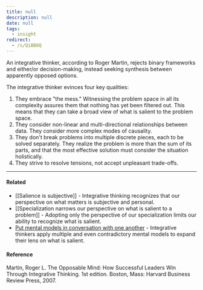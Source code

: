 ```yaml
---
title: null
description: null
date: null
tags:
  - insight
redirect:
  - /s/QiBB8Q
---
```


An integrative thinker, according to Roger Martin, rejects binary frameworks and either/or decision-making, instead seeking synthesis between apparently opposed options.

The integrative thinker evinces four key qualities:

1. They embrace "the mess." Witnessing the problem space in all its complexity assures them that nothing has yet been filtered out. This means that they can take a broad view of what is salient to the problem space.
2. They consider non-linear and multi-directional relationships between data. They consider more complex modes of causality.
3. They don't break problems into multiple discrete pieces, each to be solved separately. They realize the problem is more than the sum of its parts, and that the most effective solution must consider the situation holistically.
4. They strive to resolve tensions, not accept unpleasant trade-offs.

---

#### Related

- [[Salience is subjective]] - Integrative thinking recognizes that our perspective on what matters is subjective and personal.
- [[Specialization narrows our perspective on what is salient to a problem]] - Adopting only the perspective of our specialization limits our ability to recognize what is salient.
- [Put mental models in conversation with one another](https://publish.obsidian.md/mobydiction/notes/Put+mental+models+in+conversation+with+one+another) \- Integrative thinkers apply multiple and even contradictory mental models to expand their lens on what is salient.

#### Reference

Martin, Roger L. The Opposable Mind: How Successful Leaders Win Through Integrative Thinking. 1st edition. Boston, Mass: Harvard Business Review Press, 2007.
